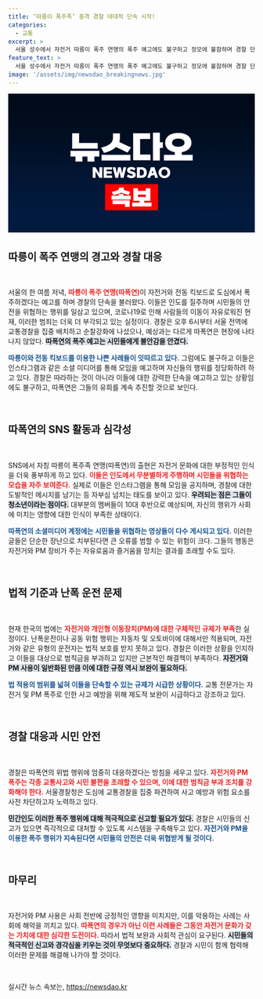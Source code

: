```yaml
---
title: ‘따릉이 폭주족’ 충격 경찰 대대적 단속 시작!
categories:
  - 교통
excerpt: >
  서울 성수에서 자전거 따릉이 폭주 연맹의 폭주 예고에도 불구하고 정모에 불참하며 경찰 단속이 진행됐다. 난폭 운전으로 시민 위협이 이어지는 가운데, 법적 제도 보완 필요성이 대두되고 있다.
feature_text: >
  서울 성수에서 자전거 따릉이 폭주 연맹의 폭주 예고에도 불구하고 정모에 불참하며 경찰 단속이 진행됐다. 난폭 운전으로 시민 위협이 이어지는 가운데, 법적 제도 보완 필요성이 대두되고 있다.
image: '/assets/img/newsdao_breakingnews.jpg'
---
```


<p><img src="/assets/img/newsdao_breakingnews.jpg" alt="ranknews 속보" /></p>

<h2 data-ke-size="size26">따릉이 폭주 연맹의 경고와 경찰 대응</h2>

<p data-ke-size="size16">&nbsp;</p>

<p>서울의 한 여름 저녁, <b><span style="color: #ee2323;">따릉이 폭주 연맹(따폭연)</span></b>이 자전거와 전동 킥보드로 도심에서 폭주하겠다는 예고를 하며 경찰의 단속을 불러왔다. 이들은 인도를 질주하며 시민들의 안전을 위협하는 행위를 일삼고 있으며, 코로나19로 인해 사람들의 이동이 자유로워진 현재, 이러한 범죄는 더욱 더 부각되고 있는 실정이다. 경찰은 오후 6시부터 서울 전역에 교통경찰을 집중 배치하고 순찰강화에 나섰으나, 예상과는 다르게 따폭연은 현장에 나타나지 않았다. <b><span style="background-color: #21538527;">따폭연의 폭주 예고는 시민들에게 불안감을 안겼다.</span></b></p>

<p><b><span style="color: #1a5490;">따릉이와 전동 킥보드를 이용한 나쁜 사례들이 잇따르고 있다.</span></b> 그럼에도 불구하고 이들은 인스타그램과 같은 소셜 미디어를 통해 모임을 예고하며 자신들의 행위를 정당화하려 하고 있다. 경찰은 따라하는 것이 아니라 이들에 대한 강력한 단속을 예고하고 있는 상황임에도 불구하고, 따폭연은 그들의 유희를 계속 추진할 것으로 보인다.</p>

<p data-ke-size="size16">&nbsp;</p>

<h2 data-ke-size="size26">따폭연의 SNS 활동과 심각성</h2>

<p data-ke-size="size16">&nbsp;</p>

<p>SNS에서 자칭 따릉이 폭주족 연맹(따폭연)의 출현은 자전거 문화에 대한 부정적인 인식을 더욱 풍부하게 하고 있다. <b><span style="color: #ee2323;">이들은 인도에서 무분별하게 주행하며 시민들을 위협하는 모습을 자주 보여준다.</span></b> 실제로 이들은 인스타그램을 통해 모임을 공지하며, 경찰에 대한 도발적인 메시지를 남기는 등 자부심 넘치는 태도를 보이고 있다. <b><span style="background-color: #21538527;">우려되는 점은 그들이 청소년이라는 점이다.</span></b> 대부분의 멤버들이 10대 후반으로 예상되며, 자신의 행위가 사회에 미치는 영향에 대한 인식이 부족한 상태이다.</p>

<p><b><span style="color: #1a5490;">따폭연의 소셜미디어 계정에는 시민들을 위협하는 영상들이 다수 게시되고 있다.</span></b> 이러한 글들은 단순한 장난으로 치부된다면 큰 오류를 범할 수 있는 위험이 크다. 그들의 행동은 자전거와 PM 장비가 주는 자유로움과 즐거움을 망치는 결과를 초래할 수도 있다.</p>

<p data-ke-size="size16">&nbsp;</p>

<h2 data-ke-size="size26">법적 기준과 난폭 운전 문제</h2>

<p data-ke-size="size16">&nbsp;</p>

<p>현재 한국의 법에는 <b><span style="color: #ee2323;">자전거와 개인형 이동장치(PM)에 대한 구체적인 규제가 부족</span></b>한 실정이다. 난폭운전이나 공동 위험 행위는 자동차 및 오토바이에 대해서만 적용되며, 자전거와 같은 유형의 운전자는 법적 보호를 받지 못하고 있다. 경찰은 이러한 상황을 인지하고 이들을 대상으로 범칙금을 부과하고 있지만 근본적인 해결책이 부족하다. <b><span style="background-color: #21538527;">자전거와 PM 사용이 일반화된 만큼 이에 대한 규정 역시 보완이 필요하다.</span></b></p>

<p><b><span style="color: #1a5490;">법 적용의 범위를 넓혀 이들을 단속할 수 있는 규제가 시급한 상황이다.</span></b> 교통 전문가는 자전거 및 PM 폭주로 인한 사고 예방을 위해 제도적 보완이 시급하다고 강조하고 있다.</p>

<p data-ke-size="size16">&nbsp;</p>

<h2 data-ke-size="size26">경찰 대응과 시민 안전</h2>

<p data-ke-size="size16">&nbsp;</p>

<p>경찰은 따폭연의 위법 행위에 엄중히 대응하겠다는 방침을 세우고 있다. <b><span style="color: #ee2323;">자전거와 PM 폭주는 각종 교통사고와 시민 불편을 초래할 수 있으며, 이에 대한 범칙금 부과 조치를 강화해야 한다.</span></b> 서울경찰청은 도심에 교통경찰을 집중 파견하여 사고 예방과 위험 요소를 사전 차단하고자 노력하고 있다.</p>

<p><b><span style="background-color: #21538527;">민간인도 이러한 폭주 행위에 대해 적극적으로 신고할 필요가 있다.</span></b> 경찰은 시민들의 신고가 있으면 즉각적으로 대처할 수 있도록 시스템을 구축해두고 있다. <b><span style="color: #1a5490;">자전거와 PM을 이용한 폭주 행위가 지속된다면 시민들의 안전은 더욱 위협받게 될 것이다.</span></b></p>

<p data-ke-size="size16">&nbsp;</p>

<h2 data-ke-size="size26">마무리</h2>

<p data-ke-size="size16">&nbsp;</p>

<p>자전거와 PM 사용은 사회 전반에 긍정적인 영향을 미치지만, 이를 악용하는 사례는 사회에 해악을 끼치고 있다. <b><span style="color: #ee2323;">따폭연의 경우가 아닌 이런 사례들은 그동안 자전거 문화가 갖는 가치에 대한 심각한 도전이다.</span></b> 따라서 법적 보완과 사회적 관심이 요구된다. <b><span style="background-color: #21538527;">시민들의 적극적인 신고와 경각심을 키우는 것이 무엇보다 중요하다.</span></b> 경찰과 시민이 함께 협력해 이러한 문제를 해결해 나가야 할 것이다.</p>

<p data-ke-size="size16">&nbsp;</p>
실시간 뉴스 속보는, <a href="https://newsdao.kr" rel="dofollow">https://newsdao.kr</a>


